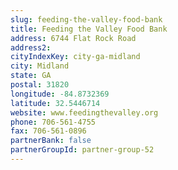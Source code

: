```yaml
---
slug: feeding-the-valley-food-bank
title: Feeding the Valley Food Bank
address: 6744 Flat Rock Road
address2: 
cityIndexKey: city-ga-midland
city: Midland
state: GA
postal: 31820
longitude: -84.8732369
latitude: 32.5446714
website: www.feedingthevalley.org
phone: 706-561-4755
fax: 706-561-0896
partnerBank: false
partnerGroupId: partner-group-52
---
```

